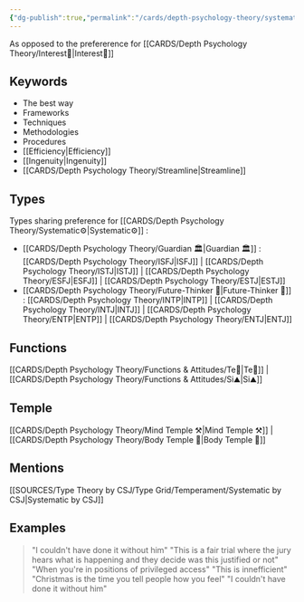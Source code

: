 ```yaml
---
{"dg-publish":true,"permalink":"/cards/depth-psychology-theory/systematic/","noteIcon":"","created":"2023-01-01T13:12:17.828+01:00","updated":"2023-04-21T17:39:35.788+02:00"}
---
```


As opposed to the prefererence for [[CARDS/Depth Psychology Theory/Interest👀\|Interest👀]]

## Keywords 
- The best way 
- Frameworks
- Techniques
- Methodologies
- Procedures
- [[Efficiency\|Efficiency]]
- [[Ingenuity\|Ingenuity]]
- [[CARDS/Depth Psychology Theory/Streamline\|Streamline]]

## Types 
Types sharing preference for [[CARDS/Depth Psychology Theory/Systematic⚙️\|Systematic⚙️]] : 
- [[CARDS/Depth Psychology Theory/Guardian 🏛️\|Guardian 🏛️]] : [[CARDS/Depth Psychology Theory/ISFJ\|ISFJ]] | [[CARDS/Depth Psychology Theory/ISTJ\|ISTJ]] | [[CARDS/Depth Psychology Theory/ESFJ\|ESFJ]] | [[CARDS/Depth Psychology Theory/ESTJ\|ESTJ]]
- [[CARDS/Depth Psychology Theory/Future-Thinker 🔮\|Future-Thinker 🔮]] : [[CARDS/Depth Psychology Theory/INTP\|INTP]] | [[CARDS/Depth Psychology Theory/INTJ\|INTJ]] | [[CARDS/Depth Psychology Theory/ENTP\|ENTP]] | [[CARDS/Depth Psychology Theory/ENTJ\|ENTJ]] 

## Functions 
[[CARDS/Depth Psychology Theory/Functions & Attitudes/Te🏹\|Te🏹]] | [[CARDS/Depth Psychology Theory/Functions & Attitudes/Si⛰️\|Si⛰️]]

## Temple 
[[CARDS/Depth Psychology Theory/Mind Temple ⚒️\|Mind Temple ⚒️]] | [[CARDS/Depth Psychology Theory/Body Temple 🌳\|Body Temple 🌳]]

## Mentions
[[SOURCES/Type Theory by CSJ/Type Grid/Temperament/Systematic by CSJ\|Systematic by CSJ]]

## Examples
>"I couldn't have done it without him"
>"This is a fair trial where the jury hears what is happening and they decide was this justified or not"
>"When you're in positions of privileged access"
>"This is innefficient"
>"Christmas is the time you tell people how you feel"
>"I couldn't have done it without him"